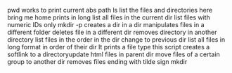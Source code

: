 pwd works to print current abs path
ls list the files and directories here
bring me home
prints in long
list all files in the current dir
list files with numeric IDs only
mkdir -p creates a dir in a dir
manipulates files in a different folder
deletes file in a different dir
removes directory in another directory
list files in the order in the dir
change to previous dir
list all files in long format in order of their dir
It prints a file type
this script creates a softlink to a directoryupdate html files in parent dir
move files of a certain group to another dir
removes files ending with tilde sign
mkdir